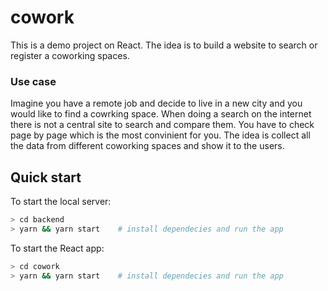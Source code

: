 # cowork

This is a demo project on React. The idea is to build a website to search or register a coworking spaces.

### Use case

Imagine you have a remote job and decide to live in a new city and you would like to find a cowrking space. When doing a search on the internet there is not a central site to search and compare them. You have to check page by page which is the most convinient for you.
The idea is collect all the data from different coworking spaces and show it to the users.

## Quick start

To start the local server:

```sh
> cd backend
> yarn && yarn start    # install dependecies and run the app
```

To start the React app:

```sh
> cd cowork
> yarn && yarn start    # install dependecies and run the app
```

